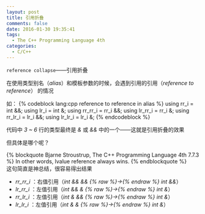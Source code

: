 ```yaml
---
layout: post
title: 引用折叠
comments: false
date: 2016-01-30 19:35:41
tags:
  - The C++ Programming Language 4th
categories:
  - C/C++
---
```


`reference collapse`——引用折叠

在使用类型别名（_alias_）和模板参数的时候，会遇到引用的引用（_reference to reference_） 的情况

如：
{% codeblock lang:cpp reference to reference in alias %}
using rr_i = int &&;
using lr_i = int &;
using rr_rr_i = rr_i &&;
using lr_rr_i = rr_i &;
using rr_lr_i = lr_i &&;
using lr_lr_i = lr_i &;
{% endcodeblock %}

代码中 _3 ~ 6_ 行的类型最终是 _&_ 或 _&&_ 中的一个——这就是引用折叠的效果

但具体是哪个呢？

<!--more-->

{% blockquote Bjarne Stroustrup, The C++ Programming Language 4th 7.7.3 %}
In other words, lvalue reference always wins.
{% endblockquote %}
<br>
这句简直是神总结，很容易得出结果

* _rr_rr_i_ ：右值引用（_int && && {% raw %}$\rightarrow${% endraw %} int &&_）
* _lr_rr_i_ ：左值引用（_int && & {% raw %}$\rightarrow${% endraw %} int &_）
* _rr_lr_i_ ：左值引用（_int & && {% raw %}$\rightarrow${% endraw %} int &_）
* _lr_lr_i_ ：左值引用（_int & & {% raw %}$\rightarrow${% endraw %} int &_）
